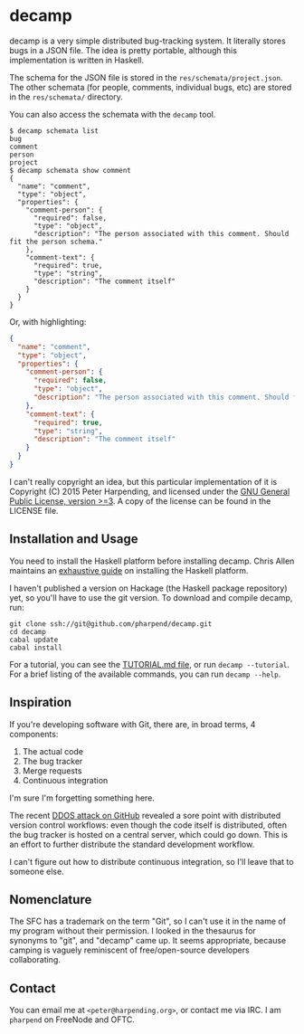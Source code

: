 # decamp

decamp is a very simple distributed bug-tracking system. It literally stores
bugs in a JSON file. The idea is pretty portable, although this implementation
is written in Haskell.

The schema for the JSON file is stored in the `res/schemata/project.json`. The
other schemata (for people, comments, individual bugs, etc) are stored in the
`res/schemata/` directory.

You can also access the schemata with the `decamp` tool.

    $ decamp schemata list
    bug
    comment
    person
    project
    $ decamp schemata show comment
    {
      "name": "comment",
      "type": "object",
      "properties": {
        "comment-person": {
          "required": false,
          "type": "object",
          "description": "The person associated with this comment. Should fit the person schema."
        },
        "comment-text": {
          "required": true,
          "type": "string",
          "description": "The comment itself"
        }
      }
    }

Or, with highlighting:

```json
{
  "name": "comment",
  "type": "object",
  "properties": {
    "comment-person": {
      "required": false,
      "type": "object",
      "description": "The person associated with this comment. Should fit the person schema."
    },
    "comment-text": {
      "required": true,
      "type": "string",
      "description": "The comment itself"
    }
  }
}
```


I can't really copyright an idea, but this particular implementation of it is
Copyright (C) 2015 Peter Harpending, and licensed under the
[GNU General Public License, version >=3](https://gnu.org/licenses/gpl). A copy
of the license can be found in the LICENSE file.

## Installation and Usage

You need to install the Haskell platform before installing decamp. Chris Allen
maintains an
[exhaustive guide](https://github.com/bitemyapp/learnhaskell#getting-set-up) on
installing the Haskell platform.

I haven't published a version on Hackage (the Haskell package repository) yet,
so you'll have to use the git version. To download and compile decamp, run:

```
git clone ssh://git@github.com/pharpend/decamp.git
cd decamp
cabal update
cabal install
```

For a tutorial, you can see the [TUTORIAL.md file](TUTORIAL.md), or run `decamp
--tutorial`. For a brief listing of the available commands, you can run `decamp
--help`.

## Inspiration

If you're developing software with Git, there are, in broad terms, 4 components:

1. The actual code
2. The bug tracker
3. Merge requests
4. Continuous integration

I'm sure I'm forgetting something here.

The recent
[DDOS attack on GitHub](https://github.com/blog/1981-large-scale-ddos-attack-on-github-com)
revealed a sore point with distributed version control workflows: even though
the code itself is distributed, often the bug tracker is hosted on a central
server, which could go down. This is an effort to further distribute the
standard development workflow.

I can't figure out how to distribute continuous integration, so I'll leave that
to someone else.

## Nomenclature

The SFC has a trademark on the term "Git", so I can't use it in the name of my
program without their permission. I looked in the thesaurus for synonyms to
"git", and "decamp" came up. It seems appropriate, because camping is vaguely
reminiscent of free/open-source developers collaborating.

## Contact

You can email me at `<peter@harpending.org>`, or contact me via IRC. I am
`pharpend` on FreeNode and OFTC.
